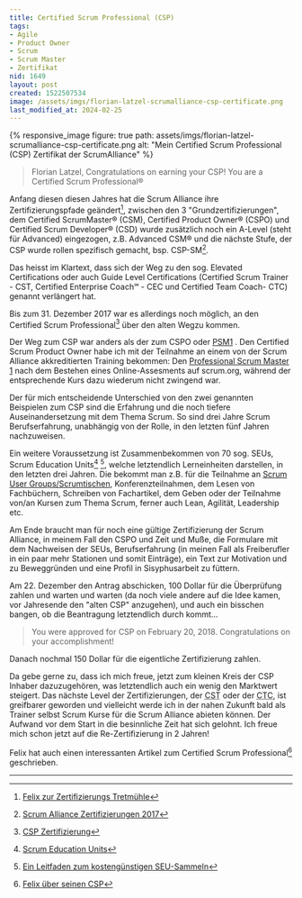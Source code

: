 ```yaml
---
title: Certified Scrum Professional (CSP)
tags:
- Agile
- Product Owner
- Scrum
- Scrum Master
- Zertifikat
nid: 1649
layout: post 
created: 1522507534
image: /assets/imgs/florian-latzel-scrumalliance-csp-certificate.png
last_modified_at: 2024-02-25
---
```

{% responsive_image figure: true
path: assets/imgs/florian-latzel-scrumalliance-csp-certificate.png
alt: "Mein Certified Scrum Professional (CSP) Zertifikat der ScrumAlliance" %}

> Florian Latzel, Congratulations on earning your CSP! You are a Certified Scrum Professional®

Anfang diesen diesen Jahres hat die Scrum Alliance ihre Zertifizierungspfade geändert[^tretmuehle], 
zwischen den 3 "Grundzertifizierungen", dem Certified ScrumMaster® (CSM), Certified Product Owner® (CSPO) und Certified Scrum Developer® (CSD) 
wurde zusätzlich noch ein A-Level (steht für Advanced) eingezogen, z.B. Advanced CSM® und die nächste Stufe, der CSP wurde rollen spezifisch gemacht, 
bsp. CSP-SM[^cert-changes].

Das heisst im Klartext, dass sich der Weg zu den sog. Elevated Certifications oder auch Guide Level Certifications (Certified Scrum Trainer - 
CST, Certified Enterprise Coach℠ - CEC und Certified Team Coach- CTC) genannt verlängert hat.

Bis zum 31. Dezember 2017 war es allerdings noch möglich, an den Certified Scrum Professional[^csp] über den alten Wegzu kommen.<!--break-->

Der Weg zum CSP war anders als der zum CSPO oder [PSM1](/2016-03-01-neues-aus-der-scheinwelt-professional-scrum-master-i-psm1) .
Den Certified Scrum Product Owner habe ich mit der Teilnahme an einem von der Scrum Alliance akkreditierten Training bekommen: 
Den [Professional Scrum Master 1](/2016-03-01-neues-aus-der-scheinwelt-professional-scrum-master-i-psm1) 
nach dem Bestehen eines Online-Assesments auf scrum.org, während der entsprechende Kurs dazu wiederum nicht zwingend war.

Der für mich entscheidende Unterschied von den zwei genannten Beispielen zum CSP sind die Erfahrung 
und die noch tiefere Auseinandersetzung mit dem Thema Scrum. 
So sind drei Jahre Scrum Berufserfahrung, unabhängig von der Rolle, in den letzten fünf Jahren nachzuweisen.

Ein weitere Voraussetzung ist Zusammenbekommen von 70 sog. SEUs, Scrum Education Units[^seu-1] [^seu-2], 
welche letztendlich Lerneinheiten darstellen, in den letzten drei Jahren. 
Die bekommt man z.B. für die Teilnahme an [Scrum User Groups/Scrumtischen](/2016-10-29-agile-scrum-lean-und-kanban-events-in-kln-bonn-dsseldorf-und-umgebung), Konferenzteilnahmen, dem Lesen von Fachbüchern, 
Schreiben von Fachartikel, dem Geben oder der Teilnahme von/an Kursen zum Thema Scrum, ferner auch Lean, Agilität, Leadership etc.

Am Ende braucht man für noch eine gültige Zertifizierung der Scrum Alliance, in meinem Fall den CSPO und Zeit und Muße, 
die Formulare mit dem Nachweisen der SEUs, Berufserfahrung (in meinen Fall als Freiberufler in ein paar mehr Stationen und somit Einträge), 
ein Text zur Motivation und zu Beweggründen und eine Profil in Sisyphusarbeit zu füttern.

Am 22. Dezember den Antrag abschicken, 100 Dollar für die Überprüfung zahlen und warten und warten 
(da noch viele andere auf die Idee kamen, vor Jahresende den "alten CSP" anzugehen), 
und auch ein bisschen bangen, ob die Beantragung letztendlich durch kommt...

> You were approved for CSP on February 20, 2018. Congratulations on your accomplishment!

Danach nochmal 150 Dollar für die eigentliche Zertifizierung zahlen.

Da gebe gerne zu, dass ich mich freue, jetzt zum kleinen Kreis der CSP Inhaber dazuzugehören, was letztendlich auch ein wenig den Marktwert steigert. 
Das nächste Level der Zertifizierungen, der <acronym title="Certified Scrum Trainer">CST</acronym> oder der <acronym title="Certified Team Coach">CTC</acronym>, ist greifbarer geworden 
und vielleicht werde ich in der nahen Zukunft bald als Trainer selbst Scrum Kurse für die Scrum Alliance abieten können.
Der Aufwand vor dem Start in die besinnliche Zeit hat sich gelohnt. Ich freue mich schon jetzt auf die Re-Zertifizierung in 2 Jahren!

Felix hat auch einen interessanten Artikel zum Certified Scrum Professional[^felix-csm] geschrieben.

---

[^tretmuehle]: [Felix zur Zertifizierungs Tretmühle](http://www.lean-agility.de/2017/10/die-zertifizierungs-tretmuehle.html)
[^cert-changes]: [Scrum Alliance Zertifizierungen 2017](https://www.scrumalliance.org/get-certified/certifications2017)
[^csp]: [CSP Zertifizierung](https://www.scrumalliance.org/get-certified/practitioners/csp-certification)
[^felix-csm]: [Felix über seinen CSP](http://www.lean-agility.de/2016/10/certified-scrum-professional.html)
[^seu-1]: [Scrum Education Units](https://www.scrumalliance.org/get-certified/scrum-education-units)
[^seu-2]: [Ein Leitfaden zum kostengünstigen SEU-Sammeln](https://www.dasscrumteam.com/de/blog/ein-leitfaden-zum-kosteng-nstigen-seu-sammeln) 
